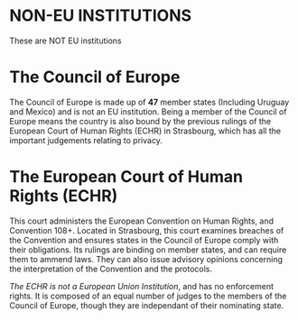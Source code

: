 # NON-EU INSTITUTIONS
These are NOT EU institutions

# The Council of Europe
The Council of Europe is made up of **47** member states (Including Uruguay and Mexico) and is not an EU institution. Being a member of the Council of Europe means the country is also bound by the previous rulings of the European Court of Human Rights (ECHR) in Strasbourg, which has all the important judgements relating to privacy.

# The European Court of Human Rights (ECHR)
This court administers the European Convention on Human Rights, and Convention 108+. Located in Strasbourg, this court examines breaches of the Convention and ensures states in the Council of Europe comply with their obligations. Its rulings are binding on member states, and can require them to ammend laws. They can also issue advisory opinions concerning the interpretation of the Convention and the protocols.

_The ECHR is not a European Union Institution_, and has no enforcement rights. It is composed of an equal number of judges to the members of the Council of Europe, though they are independant of their nominating state.
